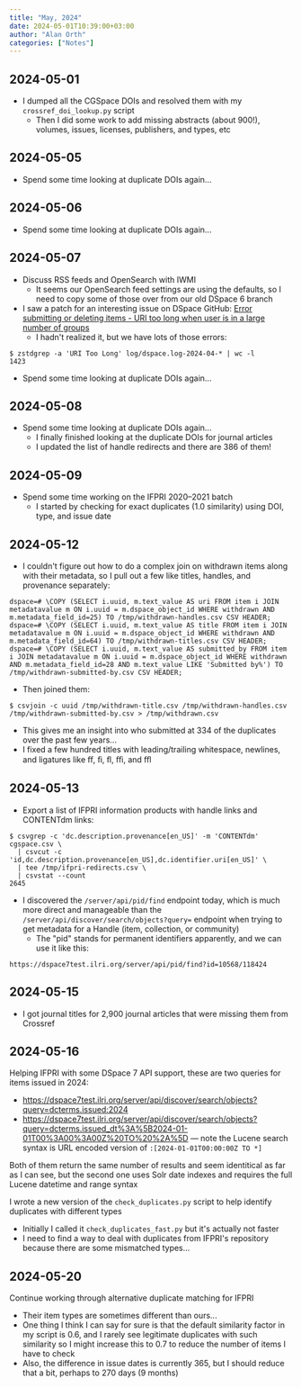 ```yaml
---
title: "May, 2024"
date: 2024-05-01T10:39:00+03:00
author: "Alan Orth"
categories: ["Notes"]
---
```


## 2024-05-01

- I dumped all the CGSpace DOIs and resolved them with my `crossref_doi_lookup.py` script
  - Then I did some work to add missing abstracts (about 900!), volumes, issues, licenses, publishers, and types, etc

<!--more-->

## 2024-05-05

- Spend some time looking at duplicate DOIs again...

## 2024-05-06

- Spend some time looking at duplicate DOIs again...

## 2024-05-07

- Discuss RSS feeds and OpenSearch with IWMI
  - It seems our OpenSearch feed settings are using the defaults, so I need to copy some of those over from our old DSpace 6 branch
- I saw a patch for an interesting issue on DSpace GitHub: [Error submitting or deleting items - URI too long when user is in a large number of groups](https://github.com/DSpace/DSpace/issues/9544)
  - I hadn't realized it, but we have lots of those errors:

```console
$ zstdgrep -a 'URI Too Long' log/dspace.log-2024-04-* | wc -l
1423
```

- Spend some time looking at duplicate DOIs again...

## 2024-05-08

- Spend some time looking at duplicate DOIs again...
  - I finally finished looking at the duplicate DOIs for journal articles
  - I updated the list of handle redirects and there are 386 of them!

## 2024-05-09

- Spend some time working on the IFPRI 2020–2021 batch
  - I started by checking for exact duplicates (1.0 similarity) using DOI, type, and issue date

## 2024-05-12

- I couldn't figure out how to do a complex join on withdrawn items along with their metadata, so I pull out a few like titles, handles, and provenance separately:

```psql
dspace=# \COPY (SELECT i.uuid, m.text_value AS uri FROM item i JOIN metadatavalue m ON i.uuid = m.dspace_object_id WHERE withdrawn AND m.metadata_field_id=25) TO /tmp/withdrawn-handles.csv CSV HEADER;
dspace=# \COPY (SELECT i.uuid, m.text_value AS title FROM item i JOIN metadatavalue m ON i.uuid = m.dspace_object_id WHERE withdrawn AND m.metadata_field_id=64) TO /tmp/withdrawn-titles.csv CSV HEADER;
dspace=# \COPY (SELECT i.uuid, m.text_value AS submitted_by FROM item i JOIN metadatavalue m ON i.uuid = m.dspace_object_id WHERE withdrawn AND m.metadata_field_id=28 AND m.text_value LIKE 'Submitted by%') TO /tmp/withdrawn-submitted-by.csv CSV HEADER;
```

- Then joined them:

```console
$ csvjoin -c uuid /tmp/withdrawn-title.csv /tmp/withdrawn-handles.csv /tmp/withdrawn-submitted-by.csv > /tmp/withdrawn.csv
```

- This gives me an insight into who submitted at 334 of the duplicates over the past few years...
- I fixed a few hundred titles with leading/trailing whitespace, newlines, and ligatures like ﬀ, ﬁ, ﬂ, ﬃ, and ﬄ

## 2024-05-13

- Export a list of IFPRI information products with handle links and CONTENTdm links:

```
$ csvgrep -c 'dc.description.provenance[en_US]' -m 'CONTENTdm' cgspace.csv \
  | csvcut -c 'id,dc.description.provenance[en_US],dc.identifier.uri[en_US]' \
  | tee /tmp/ifpri-redirects.csv \
  | csvstat --count
2645
```

- I discovered the `/server/api/pid/find` endpoint today, which is much more direct and manageable than the `/server/api/discover/search/objects?query=` endpoint when trying to get metadata for a Handle (item, collection, or community)
  - The "pid" stands for permanent identifiers apparently, and we can use it like this:

```
https://dspace7test.ilri.org/server/api/pid/find?id=10568/118424
```

## 2024-05-15

- I got journal titles for 2,900 journal articles that were missing them from Crossref

## 2024-05-16

Helping IFPRI with some DSpace 7 API support, these are two queries for items issued in 2024:
  - https://dspace7test.ilri.org/server/api/discover/search/objects?query=dcterms.issued:2024
  - https://dspace7test.ilri.org/server/api/discover/search/objects?query=dcterms.issued_dt%3A%5B2024-01-01T00%3A00%3A00Z%20TO%20%2A%5D — note the Lucene search syntax is URL encoded version of `:[2024-01-01T00:00:00Z TO *]`

Both of them return the same number of results and seem identitical as far as I can see, but the second one uses Solr date indexes and requires the full Lucene datetime and range syntax

I wrote a new version of the `check_duplicates.py` script to help identify duplicates with different types
  - Initially I called it `check_duplicates_fast.py` but it's actually not faster
  - I need to find a way to deal with duplicates from IFPRI's repository because there are some mismatched types...

## 2024-05-20

Continue working through alternative duplicate matching for IFPRI
  - Their item types are sometimes different than ours...
  - One thing I think I can say for sure is that the default similarity factor in my script is 0.6, and I rarely see legitimate duplicates with such similarity so I might increase this to 0.7 to reduce the number of items I have to check
  - Also, the difference in issue dates is currently 365, but I should reduce that a bit, perhaps to 270 days (9 months)

<!-- vim: set sw=2 ts=2: -->
